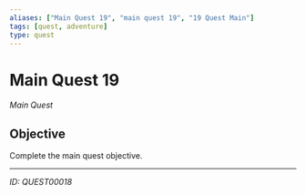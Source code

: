 ```yaml
---
aliases: ["Main Quest 19", "main quest 19", "19 Quest Main"]
tags: [quest, adventure]
type: quest
---
```


# Main Quest 19

*Main Quest*

## Objective
Complete the main quest objective.

---
*ID: QUEST00018*